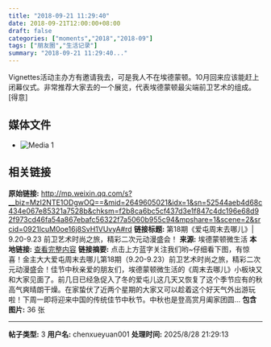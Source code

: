 ```yaml
---
title: "2018-09-21 11:29:40"
date: 2018-09-21T12:00:00+08:00
draft: false
categories: ["moments","2018","2018-09"]
tags: ["朋友圈","生活记录"]
summary: "2018-09-21 11:29:40..."
---
```


Vignettes活动主办方有邀请我去，可是我人不在埃德蒙顿。10月回来应该能赶上闭幕仪式。非常推荐大家去的一个展览，代表埃德蒙顿最尖端前卫艺术的组成。[得意]

## 媒体文件

- ![Media 1](/Moments/photos/2018-09-21/201809211129400.jpg)

## 相关链接

**原始链接:** http://mp.weixin.qq.com/s?__biz=MzI2NTE1ODgwOQ==&mid=2649605021&idx=1&sn=52544aeb4d68c434e067e85321a7528b&chksm=f2b8ca6bc5cf437d3e1f847c4dc196e68d92f973cd46fa54a867ebafc56322f7a5060b955c94&mpshare=1&scene=2&srcid=0921IcuM0oe16j8SvH1VUvyA#rd
**链接标题:** 第18期《爱屯周末去哪儿》| 9.20-9.23 前卫艺术时尚之旅，精彩二次元动漫盛会！
**来源:** 埃德蒙顿微生活
**本地链接:** [查看完整内容](/link_content/2018/09/2018-09-21-2/link_content/)
**链接摘要:** 点击上方蓝字关注我们哟~仔细看下图，有惊喜！金主大大爱屯周末去哪儿第18期（9.20-9.23）前卫艺术时尚之旅，精彩二次元动漫盛会！佳节中秋亲爱的朋友们，埃德蒙顿微生活的《周末去哪儿》小板块又和大家见面了。前几日已经急促入了冬的爱屯儿这几天又恢复了这个季节应有的秋高气爽晴朗干燥。在家蛰伏了近两个星期的大家又可以趁着这个好天气外出游玩啦！下周一即将迎来中国的传统佳节中秋节。中秋也是登高赏月阖家团圆...
**包含图片:** 36 张

---

**帖子类型:** 3
**用户名:** chenxueyuan001
**处理时间:** 2025/8/28 21:29:13